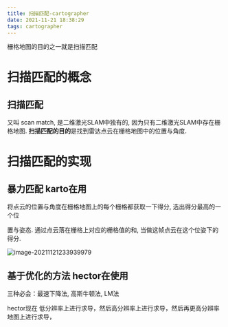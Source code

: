 ```yaml
---
title: 扫描匹配-cartographer
date: 2021-11-21 18:38:29
tags: cartographer
---
```


栅格地图的目的之一就是扫描匹配

# 扫描匹配的概念
## 扫描匹配 

又叫 scan match, 是二维激光SLAM中独有的, 因为只有二维激光SLAM中存在栅格地图.
**扫描匹配的目的**是找到雷达点云在栅格地图中的位置与角度.

# 扫描匹配的实现
## **暴力匹配** karto在用

将点云的位置与角度在栅格地图上的每个栅格都获取一下得分, 选出得分最高的一个位

置与姿态.
通过点云落在栅格上对应的栅格值的和, 当做这帧点云在这个位姿下的得分.

![image-20211121233939979](/home/kong/mnt/repo/chargerKong.github.io/source/_posts/1121扫描匹配/image-20211121233939979.png)

## 基于优化的方法 hector在使用

三种必会：最速下降法, 高斯牛顿法, LM法



hector现在 低分辨率上进行求导，然后高分辨率上进行求导，然后再更高分辨率地图上进行求导，

